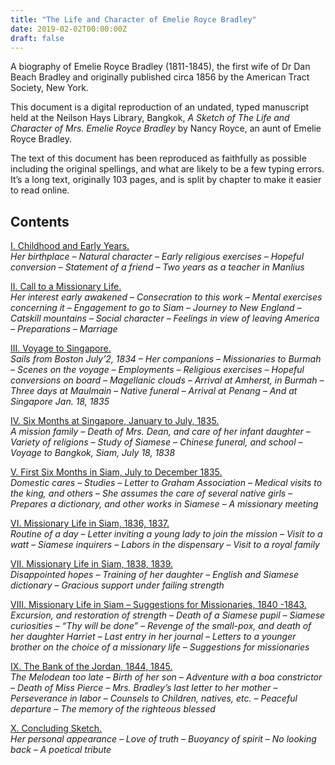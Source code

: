 ```yaml
---
title: "The Life and Character of Emelie Royce Bradley"
date: 2019-02-02T00:00:00Z
draft: false
---
```

A biography of Emelie Royce Bradley (1811-1845), the first wife of Dr Dan Beach Bradley and originally published circa 1856 by the American Tract Society, New York.

This document is a digital reproduction of an undated, typed manuscript held at the Neilson Hays Library, Bangkok, _A Sketch of The Life and Character of Mrs. Emelie Royce Bradley_ by Nancy Royce, an aunt of Emelie Royce Bradley.

The text of this document has been reproduced as faithfully as possible including the original spellings, and what are likely to be a few typing errors. It’s a long text, originally 103 pages, and is split by chapter to make it easier to read online.

## Contents

[I. Childhood and Early Years.](/publications/emelie_royce_bradley/chapter-1/)  
_Her birthplace – Natural character – Early religious exercises – Hopeful conversion – Statement of a friend – Two years as a teacher in Manlius_

[II. Call to a Missionary Life.](/publications/emelie_royce_bradley/chapter-2/)  
_Her interest early awakened – Consecration to this work – Mental exercises concerning it – Engagement to go to Siam – Journey to New England – Catskill mountains – Social character – Feelings in view of leaving America – Preparations – Marriage_

[III. Voyage to Singapore.](/publications/emelie_royce_bradley/chapter-3/)  
_Sails from Boston July’2, 1834 – Her companions – Missionaries to Burmah – Scenes on the voyage – Employments – Religious exercises – Hopeful conversions on board – Magellanic clouds – Arrival at Amherst, in Burmah – Three days at Maulmain – Native funeral – Arrival at Penang – And at Singapore Jan. 18, 1835_

[IV. Six Months at Singapore, January to July, 1835.](/publications/emelie_royce_bradley/chapter-4/)  
_A mission family – Death of Mrs. Dean, and care of her infant daughter – Variety of religions – Study of Siamese – Chinese funeral, and school – Voyage to Bangkok, Siam, July 18, 1838_

[V. First Six Months in Siam, July to December 1835.](/publications/emelie_royce_bradley/chapter-5/)  
_Domestic cares – Studies – Letter to Graham Association – Medical visits to the king, and others – She assumes the care of several native girls – Prepares a dictionary, and other works in Siamese – A missionary meeting_

[VI. Missionary Life in Siam, 1836, 1837.](/publications/emelie_royce_bradley/chapter-6/)  
_Routine of a day – Letter inviting a young lady to join the mission – Visit to a watt – Siamese inquirers – Labors in the dispensary – Visit to a royal family_

[VII. Missionary Life in Siam, 1838, 1839.](/publications/emelie_royce_bradley/chapter-7/)  
_Disappointed hopes – Training of her daughter – English and Siamese dictionary – Gracious support under failing strength_

[VIII. Missionary Life in Siam – Suggestions for Missionaries, 1840 -1843.](/publications/emelie_royce_bradley/chapter-8/)  
_Excursion, and restoration of strength – Death of a Siamese pupil – Siamese curiosities – “Thy will be done” – Revenge of the small-pox, and death of her daughter Harriet – Last entry in her journal – Letters to a younger brother on the choice of a missionary life – Suggestions for missionaries_

[IX. The Bank of the Jordan, 1844, 1845.](/publications/emelie_royce_bradley/chapter-9/)  
_The Melodean too late – Birth of her son – Adventure with a boa constrictor – Death of Miss Pierce – Mrs. Bradley’s last letter to her mother – Perseverance in labor – Counsels to Children, natives, etc. – Peaceful departure – The memory of the righteous blessed_

[X. Concluding Sketch.](/publications/emelie_royce_bradley/chapter-10/)  
_Her personal appearance – Love of truth – Buoyancy of spirit – No looking back – A poetical tribute_
